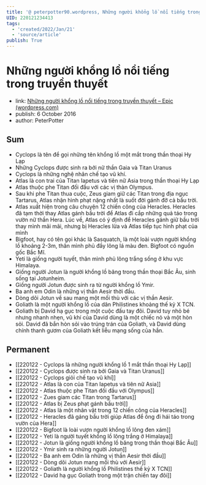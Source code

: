 ```yaml
---
title: '@ peterpotter90.wordpress, Những người khổng lồ nổi tiếng trong truyền thuyết'
UID: 220121234413
tags:
  - 'created/2022/Jan/21'
  - 'source/article'
publish: True
---
```

# Những người khổng lồ nổi tiếng trong truyền thuyết
- link: [Những người khổng lồ nổi tiếng trong truyền thuyết – Epic (wordpress.com)](https://peterpotter90.wordpress.com/2016/10/06/nhung-nguoi-khong-lo-noi-tieng-trong-truyen-thuyet/)
- publish: 6 October 2016
- author: PeterPotter

## Sum
- Cyclops là tên để gọi những tên khổng lồ một mắt trong thần thoại Hy Lạp
- Những Cyclops được sinh ra bởi nữ thần Gaia và Titan Uranus
- Cyclops là những nghệ nhân chế tạo vũ khí.
- Atlas là con trai của Titan Iapetus và tiên nữ Asia trong thần thoại Hy Lạp
- Atlas thuộc phe Titan đối đầu với các vị thàn Olympus. 
- Sau khi phe Titan thua cuộc, Zeus giam giữ các Titan trong địa ngục Tartarus, Atlas nhận hình phạt nặng nhất là suốt đời gánh đỡ cả bẩu trời.
- Atlas xuất hiện trong câu chuyện 12 chiến công của Heracles. Heracles đã tạm thời thay Atlas gánh bầu trời để Atlas đi cắp những quả táo trong vườn nữ thần Hera. Lúc về, Atlas có ý định để Heracles gánh giữ bầu trời thay mình mãi mãi, nhưng bị Heracles lừa và Atlas tiếp tục hình phạt của mình
- Bigfoot, hay có tên gọi khác là Sasquatch, là một loài vượn người khổng lồ khoảng 2-3m, thân mình phủ đầy lông lá màu đen. Bigfoot có nguồn gốc Bắc Mĩ.
- Yeti là giống người tuyết, thân mình phủ lông trắng sống ở khu vực Himalaya.
- Giống người Jotun là người khổng lồ băng trong thần thoại Bắc Âu, sinh sống tại Jotunheim.
- Giống người Jotun được sinh ra từ người khổng lồ Ymir.
- Ba anh em Odin là những vị thần Aesir thời đầu.
- Dòng dõi Jotun về sau mang một mối thù với các vị thần Aesir.
- Goliath là một người khổng lồ của dân Philistines khoảng thế kỷ X TCN.
- Goliath bị David hạ gục trong một cuộc đấu tay đôi. David tuy nhỏ bé nhưng nhanh nhẹn, vũ khí của David dùng là một chiếc nỏ và một hòn sỏi. David đã bắn hòn sỏi vào trúng trán của Goliath, và David dùng chính thanh gươm của Goliath kết liễu mạng sống của hắn.

## Permanent
- [[220122 - Cyclops là những người khổng lồ 1 mắt thần thoại Hy Lạp]]
- [[220122 - Cyclops được sinh ra bởi Gaia và Titan Uranus]]
- [[220122 - Cyclops giỏi chế tạo vũ khí]]
- [[220122 - Atlas là con của Titan Iapetus và tiên nữ Asia]]
- [[220122 - Atlas thuộc phe Titan đối đầu với Olympus]]
- [[220122 - Zues giam các Titan trong Tartarus]]
- [[220122 - Atlas bị Zeus phạt gánh bầu trời]]
- [[220122 - Atlas là một nhân vật trong 12 chiến công của Heracles]]
- [[220122 - Heracles đã gáng bầu trời giúp Atlas để ông đi hái táo trong vườn của Hera]]
- [[220122 - Bigfoot là loài vượn người khổng lồ lông đen xám]]
- [[220122 - Yeti là người tuyết khổng lồ lông trắng ở Himalaya]]
- [[220122 - Jotun là giống người khổng lồ băng trong thần thoại Bắc Âu]]
- [[220122 - Ymir sinh ra những người Jotun]]
- [[220122 - Ba anh em Odin là những vị thần Aesir thời đầu]]
- [[220122 - Dòng dõi Jotun mang mối thù với Aesir]]
- [[220122 - Goliath là người khổng lồ Philistines thế kỷ X TCN]]
- [[220122 - David hạ gục Goliath trong một trận chiến tay đôi]]
